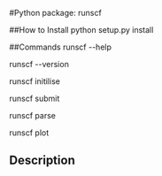 #Python package: runscf

##How to Install
python setup.py install

##Commands
runscf --help

runscf --version

runscf initilise

runscf submit

runscf parse

runscf plot

## Description



